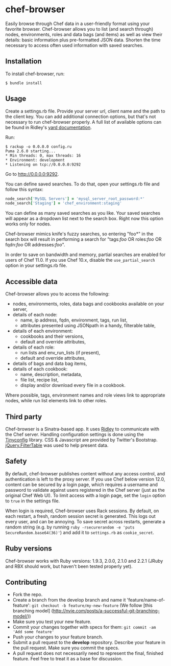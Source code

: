 chef-browser
============

Easily browse through Chef data in a user-friendly format using your favorite browser. Chef-browser allows you to list (and search through) nodes, environments, roles and data bags (and items) as well as view their details: basic information plus pre-formatted JSON data. Shorten the time necessary to access often used information with saved searches.

## Installation

To install chef-browser, run:

```
$ bundle install
```

## Usage

Create a settings.rb file. Provide your server url, client name and the path to the client key. You can add additional connection options, but that's not necessary to run chef-browser properly. A full list of available options can be found in Ridley's [yard documentation](http://rubydoc.info/gems/ridley/Ridley/Client:initialize).

Run:

```
$ rackup -o 0.0.0.0 config.ru
Puma 2.6.0 starting...
* Min threads: 0, max threads: 16
* Environment: development
* Listening on tcp://0.0.0.0:9292
```

Go to http://0.0.0.0:9292.

You can define saved searches. To do that, open your settings.rb file and follow this syntax:

```ruby
node_search['MySQL Servers'] = 'mysql_server_root_password:*'
node_search['Staging'] = 'chef_environment:staging'
```

You can define as many saved searches as you like. Your saved searches will appear as a dropdown list next to the search box. Right now this option works only for nodes.

Chef-browser mimics knife's fuzzy searches, so entering "foo*" in the search box will result in performing a search for "tags:*foo* OR roles:*foo* OR fqdn:*foo* OR addresses:*foo*".

In order to save on bandwidth and memory, partial searches are enabled for users of Chef 11.0. If you use Chef 10.x, disable the `use_partial_search` option in your settings.rb file.

## Accessible data

Chef-browser allows you to access the following:
- nodes, environments, roles, data bags and cookbooks available on your server,
- details of each node:
    - name, ip address, fqdn, environment, tags, run list,
    - attributes presented using JSONpath in a handy, filterable table,
- details of each environment:
    - cookbooks and their versions,
    - default and override attributes,
- details of each role:
    - run lists and env_run_lists (if present),
    - default and override attributes,
- details of bags and data bag items,
- details of each cookbook:
    - name, description, metadata,
    - file list, recipe list,
    - display and/or download every file in a cookbook.

Where possible, tags, environment names and role views link to appropriate nodes, while run list elements link to other roles.

## Third party

Chef-browser is a Sinatra-based app. It uses [Ridley](http://github.com/RiotGames/ridley) to communicate with the Chef server. Handling configuration settings is done using the [Tinyconfig](http://github.com/3ofcoins/tinyconfig/) library. CSS & Javascript are provided by Twitter's Bootstrap. [jQuery.FilterTable](http://github.com/sunnywalker/jQuery.FilterTable) was used to help present data.

## Safety

By default, chef-browser publishes content without any access control, and authentication is left to the proxy server. If you use Chef below version 12.0, content can be secured by a login page, which requires a username and password to validate against users registered in the Chef server (just as the original Chef Web UI). To limit access with a login page, set the `login` option to `true` in the settings file.

When login is required, Chef-browser uses Rack sessions. By default, on each restart, a fresh, random session secret is generated. This logs out every user, and can be annoying. To save secret across restarts, generate a random string (e.g. by running `ruby -rsecurerandom -e 'puts SecureRandom.base64(36)'`) and add it to `settings.rb` as `cookie_secret`.

## Ruby versions

Chef-browser works with Ruby versions: 1.9.3, 2.0.0, 2.1.0 and 2.2.1 (JRuby and RBX should work, but haven't been tested properly yet).

## Contributing

* Fork the repo.
* Create a branch from the develop branch and name it 'feature/name-of-feature': `git checkout -b feature/my-new-feature` (We follow [this branching model] (http://nvie.com/posts/a-successful-git-branching-model/))
* Make sure you test your new feature.
* Commit your changes together with specs for them: `git commit -am 'Add some feature'`
* Push your changes to your feature branch.
* Submit a pull request to the **develop** repository. Describe your feature in the pull request. Make sure you commit the specs.
* A pull request does not necessarily need to represent the final, finished feature. Feel free to treat it as a base for discussion.
